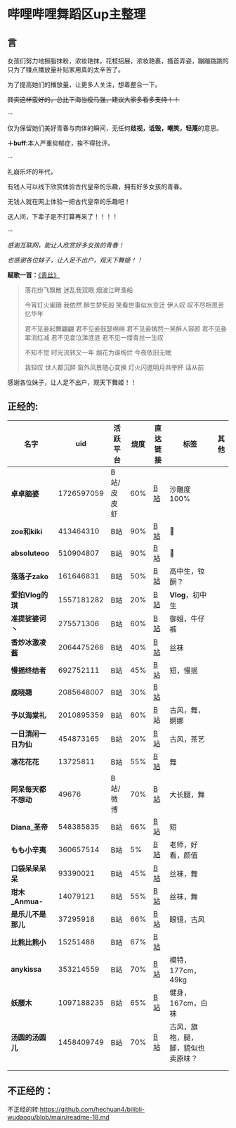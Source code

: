 # 哔哩哔哩舞蹈区up主整理

## 言

女孩们努力地擦脂抹粉，浓妆艳抹，花枝招展，浓妆艳裹，搔首弄姿，蹦蹦跳跳的只为了赚点播放量补贴家用真的太辛苦了。

为了提高她们的播放量，让更多人关注，想着整合一下。

~~其实这样蛮好的，总比下海当瘦马强，建议大家多看多支持！！~~

···

仅为保留她们美好青春与肉体的瞬间，无任何**歧视，诋毁，嘲笑，轻蔑**的意思。

**＋buff**:本人严重抑郁症，挨不得批评。

···

礼崩乐坏的年代，

有钱人可以线下欣赏体验古代皇帝的乐趣，拥有好多女孩的青春。

无钱人就在网上体验一把古代皇帝的乐趣吧！

这人间，下辈子是不打算再来了！！！！

···

*感谢互联网，能让人欣赏好多女孩的青春！*

*也感谢各位妹子，让人足不出户，观天下舞姬！！*



**赋歌一首：**[《青丝》](https://music.163.com/#/song?id=30500857&market=baiduqk)

> 落花纷飞飘散
> 迷乱我双眼
> 烟波江畔渔船
>
> 今宵灯火阑珊
> 我依然
> 醉生梦死般
> 笑看世事似水变迁
> 伊人叹
> 叹不尽相思苦
> 忆华年
>
> 君不见妾起舞翩翩
> 君不见妾鼓瑟绵绵
> 君不见妾嫣然一笑醉人容颜
> 君不见妾翠消红减
> 君不见妾泣涕涟涟
> 君不见一缕青丝一生叹
>
> 不知不觉
> 时光流转又一年
> 烟花为谁绚烂
> 今夜依旧无眠
>
> 我轻叹
> 世人都沉醉
> 窗外风景随心变换
> 灯火闪邀明月共举杯
> 话从前

感谢各位妹子，让人足不出户，观天下舞姬！！

## 正经的:

| 名字                 | uid        | 活跃平台   | 烧度 | 直达链接                                     | 标签                               | 其他 |
| -------------------- | ---------- | ---------- | ---- | -------------------------------------------- | ---------------------------------- | ---- |
| **卓卓脑婆**         | 1726597059 | B站/皮皮虾 | 60%  | [B站](https://space.bilibili.com/1726597059) | 沙雕度100%                         |      |
| **zoe和kiki**        | 413464310  | B站        | 90%  | [B站](https://space.bilibili.com/413464310)  | 🥵                                  |      |
| **absoluteoo**       | 510904807  | B站        | 90%  | [B站](https://space.bilibili.com/510904807)  | 🥵                                  |      |
| **落落子zako**       | 161646831  | B站        | 50%  | [B站](https://space.bilibili.com/161646831)  | 高中生，钕酮？                     |      |
| **爱拍Vlog的琪**     | 1557181282 | B站        | 20%  | [B站](https://space.bilibili.com/1557181282) | **Vlog**，初中生                   |      |
| **准提娑婆诃丶**     | 275571306  | B站        | 60%  | [B站](https://space.bilibili.com/275571306)  | 御姐，牛仔裤                       |      |
| **香炒冰激凌酱**     | 2064475266 | B站        | 40%  | [B站](https://space.bilibili.com/2064475266) | 丝袜                               |      |
| **慢摇终结者**       | 692752111  | B站        | 45%  | [B站](https://space.bilibili.com/692752111)  | 短，慢摇                           |      |
| **腐晓翘**           | 2085648007 | B站        | 30%  | [B站](https://space.bilibili.com/2085648007) |                                    |      |
| **予以海棠礼**       | 2010895359 | B站        | 60%  | [B站](https://space.bilibili.com/2010895359) | 古风，舞，婀娜                     |      |
| **一日清闲一日为仙** | 454873165  | B站        | 20%  | [B站](https://space.bilibili.com/454873165)  | 古风，茶艺                         |      |
| **凛花花花**         | 13725811   | B站        | 55%  | [B站](https://space.bilibili.com/13725811)   | 舞                                 |      |
| **阿呆每天都不想动** | 49676      | B站/微博   | 70%  | [B站](https://space.bilibili.com/49676)      | 大长腿，舞                         |      |
| **Diana_圣帝**       | 548385835  | B站        | 66%  | [B站](https://space.bilibili.com/548385835)  | 短                                 |      |
| **もも小辛夷**       | 360657514  | B站        | 5%   | [B站](https://space.bilibili.com/360657514)  | 老师，好看，颜值                   |      |
| **口袋呆呆呆呆**     | 93390021   | B站        | 45%  | [B站](https://space.bilibili.com/93390021)   | 丝袜，舞                           |      |
| **玵木_Anmua-**      | 14079121   | B站        | 55%  | [B站](https://space.bilibili.com/14079121)   | 丝袜，舞                           |      |
| **是乐儿不是那儿**   | 37295918   | B站        | 66%  | [B站](https://space.bilibili.com/37295918)   | 眼镜，古风                         |      |
| **比熊比熊小**       | 15251488   | B站        | 67%  | [B站](https://space.bilibili.com/15251488)   |                                    |      |
| **anykissa**         | 353214559  | B站        | 70%  | [B站](https://space.bilibili.com/353214559)  | 模特，177cm，49kg                  |      |
| **妖腰木**           | 1097188235 | B站        | 65%  | [B站](https://space.bilibili.com/1097188235) | 健身，167cm，白袜                  |      |
| **汤圆的汤圆儿**     | 1458409749 | B站        | 70%  | [B站](https://space.bilibili.com/1458409749) | 古风，旗袍，腿，脚，貌似也卖原味？ |      |
|                      |            |            |      |                                              |                                    |      |
|                      |            |            |      |                                              |                                    |      |

## 不正经的：

不正经的转:https://github.com/hechuan4/bilibli-wudaoqu/blob/main/readme-18.md
